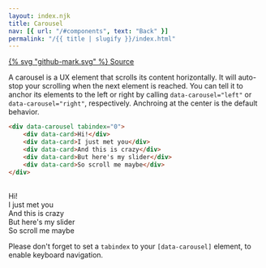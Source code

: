 ```yaml
---
layout: index.njk
title: Carousel
nav: [{ url: "/#components", text: "Back" }]
permalink: "/{{ title | slugify }}/index.html"
---
```


<a href="https://github.com/iamschulz/ssstyles/blob/main/css/carousel.css" data-button>{% svg "github-mark.svg" %} Source</a>

A carousel is a UX element that scrolls its content horizontally. It will auto-stop your scrolling when the next element is reached. You can tell it to anchor its elements to the left or right by calling `data-carousel="left"` or `data-carousel="right"`, respectively. Anchroing at the center is the default behavior.

```html
<div data-carousel tabindex="0">
	<div data-card>Hi!</div>
	<div data-card>I just met you</div>
	<div data-card>And this is crazy</div>
	<div data-card>But here's my slider</div>
	<div data-card>So scroll me maybe</div>
</div>
```

<br>
<div data-carousel tabindex="0" class="demo-carousel">
    <div data-card>Hi!</div>
    <div data-card>I just met you</div>
    <div data-card>And this is crazy</div>
    <div data-card>But here's my slider</div>
    <div data-card>So scroll me maybe</div>
</div>

Please don't forget to set a `tabindex` to your `[data-carousel]` element, to enable keyboard navigation.
